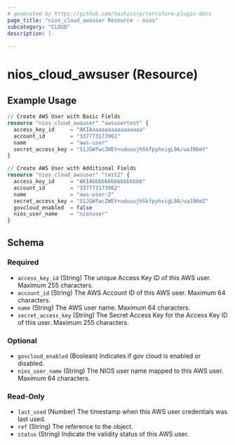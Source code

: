 ```yaml
---
# generated by https://github.com/hashicorp/terraform-plugin-docs
page_title: "nios_cloud_awsuser Resource - nios"
subcategory: "CLOUD"
description: |-
  
---
```


# nios_cloud_awsuser (Resource)



## Example Usage

```terraform
// Create AWS User with Basic Fields
resource "nios_cloud_awsuser" "awsusertest" {
  access_key_id     = "AKIAaaaaaaaaaaaaaaaa"
  account_id        = "337773173961"
  name              = "aws-user"
  secret_access_key = "S1JGWfwcZWEY+uduuujhSkfpyhxigL9A/uaJ96mY"
}

// Create AWS User with Additional Fields
resource "nios_cloud_awsuser" "test2" {
  access_key_id     = "AKIAbbbbbbbbbbbbbbbb"
  account_id        = "337773173962"
  name              = "aws-user-2"
  secret_access_key = "S1JGWfwcZWEY+uduuujhSkfpyhxigL9A/uaJ96mZ"
  govcloud_enabled  = false
  nios_user_name    = "niosuser"
}
```

<!-- schema generated by tfplugindocs -->
## Schema

### Required

- `access_key_id` (String) The unique Access Key ID of this AWS user. Maximum 255 characters.
- `account_id` (String) The AWS Account ID of this AWS user. Maximum 64 characters.
- `name` (String) The AWS user name. Maximum 64 characters.
- `secret_access_key` (String) The Secret Access Key for the Access Key ID of this user. Maximum 255 characters.

### Optional

- `govcloud_enabled` (Boolean) Indicates if gov cloud is enabled or disabled.
- `nios_user_name` (String) The NIOS user name mapped to this AWS user. Maximum 64 characters.

### Read-Only

- `last_used` (Number) The timestamp when this AWS user credentials was last used.
- `ref` (String) The reference to the object.
- `status` (String) Indicate the validity status of this AWS user.
